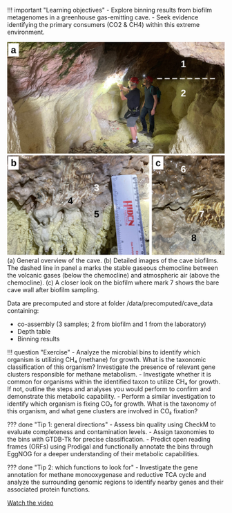 !!! important "Learning objectives"
    - Explore binning results from biofilm metagenomes in a greenhouse gas-emitting cave.
    - Seek evidence identifying the primary consumers (CO2 & CH4) within this extreme environment.

![Cave Microbiome Sampling](../assets/cave1-1.png)
(a) General overview of the cave. (b) Detailed images of the cave biofilms. The dashed line in panel a marks the stable gaseous chemocline between the volcanic gases (below the chemocline) and atmospheric air (above the chemocline). (c) A closer look on the biofilm where mark 7 shows the bare cave wall after biofilm sampling.

Data are precomputed and store at folder /data/precomputed/cave_data containing:
- co-assembly (3 samples; 2 from biofilm and 1 from the laboratory)
- Depth table
- Binning results

!!! question "Exercise" 
    - Analyze the microbial bins to identify which organism is utilizing CH₄ (methane) for growth. What is the taxonomic classification of this organism? Investigate the presence of relevant gene clusters responsible for methane metabolism.
    - Investigate whether it is common for organisms within the identified taxon to utilize CH₄ for growth. If not, outline the steps and analyses you would perform to confirm and demonstrate this metabolic capability.
    - Perform a similar investigation to identify which organism is fixing CO₂ for growth. What is the taxonomy of this organism, and what gene clusters are involved in CO₂ fixation?
    
    
??? done "Tip 1: general directions"
	- Assess bin quality using CheckM to evaluate completeness and contamination levels.
	- Assign taxonomies to the bins with GTDB-Tk for precise classification.
	- Predict open reading frames (ORFs) using Prodigal and functionally annotate the bins through EggNOG for a deeper understanding of their metabolic capabilities.
	
??? done "Tip 2: which functions to look for"
	- Investigate the gene annotation for methane monooxygenase and reductive TCA cycle and analyze the surrounding genomic regions to identify nearby genes and their associated protein functions.
	
	
[Watch the video](https://www.gesslab.org/projects?wix-vod-video-id=a7aaef92d15549e6a5630d18e73484b7&wix-vod-comp-id=comp-jd73rsf5)
